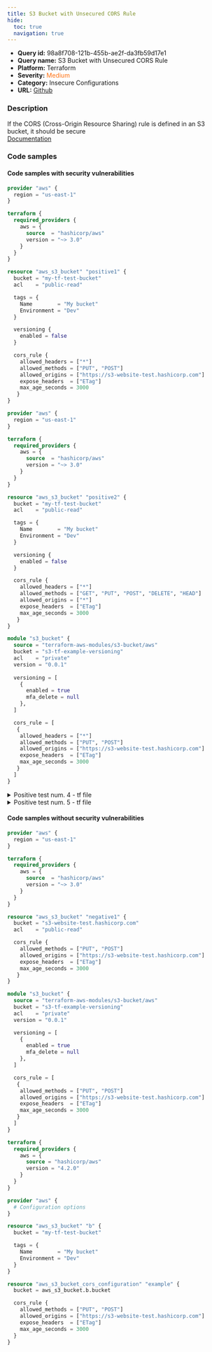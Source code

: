 ```yaml
---
title: S3 Bucket with Unsecured CORS Rule
hide:
  toc: true
  navigation: true
---
```


<style>
  .highlight .hll {
    background-color: #ff171742;
  }
  .md-content {
    max-width: 1100px;
    margin: 0 auto;
  }
</style>

-   **Query id:** 98a8f708-121b-455b-ae2f-da3fb59d17e1
-   **Query name:** S3 Bucket with Unsecured CORS Rule
-   **Platform:** Terraform
-   **Severity:** <span style="color:#ff7213">Medium</span>
-   **Category:** Insecure Configurations
-   **URL:** [Github](https://github.com/Checkmarx/kics/tree/master/assets/queries/terraform/aws/s3_bucket_with_unsecured_cors_rule)

### Description
If the CORS (Cross-Origin Resource Sharing) rule is defined in an S3 bucket, it should be secure<br>
[Documentation](https://registry.terraform.io/providers/hashicorp/aws/latest/docs/resources/s3_bucket#cors_rule)

### Code samples
#### Code samples with security vulnerabilities
```tf title="Positive test num. 1 - tf file" hl_lines="27"
provider "aws" {
  region = "us-east-1"
}

terraform {
  required_providers {
    aws = {
      source  = "hashicorp/aws"
      version = "~> 3.0"
    }
  }
}

resource "aws_s3_bucket" "positive1" {
  bucket = "my-tf-test-bucket"
  acl    = "public-read"

  tags = {
    Name        = "My bucket"
    Environment = "Dev"
  }

  versioning {
    enabled = false
  }

  cors_rule {
    allowed_headers = ["*"]
    allowed_methods = ["PUT", "POST"]
    allowed_origins = ["https://s3-website-test.hashicorp.com"]
    expose_headers  = ["ETag"]
    max_age_seconds = 3000
   }
}

```
```tf title="Positive test num. 2 - tf file" hl_lines="27"
provider "aws" {
  region = "us-east-1"
}

terraform {
  required_providers {
    aws = {
      source  = "hashicorp/aws"
      version = "~> 3.0"
    }
  }
}

resource "aws_s3_bucket" "positive2" {
  bucket = "my-tf-test-bucket"
  acl    = "public-read"

  tags = {
    Name        = "My bucket"
    Environment = "Dev"
  }

  versioning {
    enabled = false
  }

  cors_rule {
    allowed_headers = ["*"]
    allowed_methods = ["GET", "PUT", "POST", "DELETE", "HEAD"]
    allowed_origins = ["*"]
    expose_headers  = ["ETag"]
    max_age_seconds = 3000
   }
}

```
```tf title="Positive test num. 3 - tf file" hl_lines="16"
module "s3_bucket" {
  source = "terraform-aws-modules/s3-bucket/aws"
  bucket = "s3-tf-example-versioning"
  acl    = "private"
  version = "0.0.1"
  
  versioning = [
    {
      enabled = true
      mfa_delete = null
    },
  ]

  cors_rule = [
   {
    allowed_headers = ["*"]
    allowed_methods = ["PUT", "POST"]
    allowed_origins = ["https://s3-website-test.hashicorp.com"]
    expose_headers  = ["ETag"]
    max_age_seconds = 3000
   }
  ]
}

```
<details><summary>Positive test num. 4 - tf file</summary>

```tf hl_lines="16"
module "s3_bucket" {
  source = "terraform-aws-modules/s3-bucket/aws"
  bucket = "s3-tf-example-versioning"
  acl    = "private"
  version = "0.0.1"

  versioning = [
    {
      enabled = true
      mfa_delete = null
    },
  ]

  cors_rule = [
   {
    allowed_headers = ["*"]
    allowed_methods = ["GET", "PUT", "POST", "DELETE", "HEAD"]
    allowed_origins = ["*"]
    expose_headers  = ["ETag"]
    max_age_seconds = 3000
   }
  ]
}

```
</details>
<details><summary>Positive test num. 5 - tf file</summary>

```tf hl_lines="26"
terraform {
  required_providers {
    aws = {
      source = "hashicorp/aws"
      version = "4.2.0"
    }
  }
}

provider "aws" {
  # Configuration options
}

resource "aws_s3_bucket" "bbb" {
  bucket = "my-tf-test-bucket"

  tags = {
    Name        = "My bucket"
    Environment = "Dev"
  }
}

resource "aws_s3_bucket_cors_configuration" "example" {
  bucket = aws_s3_bucket.bbb.bucket

  cors_rule {
    allowed_headers = ["*"]
    allowed_methods = ["GET", "PUT", "POST", "DELETE", "HEAD"]
    allowed_origins = ["*"]
    expose_headers  = ["ETag"]
    max_age_seconds = 3000
  }
}

```
</details>


#### Code samples without security vulnerabilities
```tf title="Negative test num. 1 - tf file"
provider "aws" {
  region = "us-east-1"
}

terraform {
  required_providers {
    aws = {
      source  = "hashicorp/aws"
      version = "~> 3.0"
    }
  }
}

resource "aws_s3_bucket" "negative1" {
  bucket = "s3-website-test.hashicorp.com"
  acl    = "public-read"

  cors_rule {
    allowed_methods = ["PUT", "POST"]
    allowed_origins = ["https://s3-website-test.hashicorp.com"]
    expose_headers  = ["ETag"]
    max_age_seconds = 3000
   }
}

```
```tf title="Negative test num. 2 - tf file"
module "s3_bucket" {
  source = "terraform-aws-modules/s3-bucket/aws"
  bucket = "s3-tf-example-versioning"
  acl    = "private"
  version = "0.0.1"

  versioning = [
    {
      enabled = true
      mfa_delete = null
    },
  ]

  cors_rule = [
   {
    allowed_methods = ["PUT", "POST"]
    allowed_origins = ["https://s3-website-test.hashicorp.com"]
    expose_headers  = ["ETag"]
    max_age_seconds = 3000
   }
  ]
}

```
```tf title="Negative test num. 3 - tf file"
terraform {
  required_providers {
    aws = {
      source = "hashicorp/aws"
      version = "4.2.0"
    }
  }
}

provider "aws" {
  # Configuration options
}

resource "aws_s3_bucket" "b" {
  bucket = "my-tf-test-bucket"

  tags = {
    Name        = "My bucket"
    Environment = "Dev"
  }
}

resource "aws_s3_bucket_cors_configuration" "example" {
  bucket = aws_s3_bucket.b.bucket

  cors_rule {
    allowed_methods = ["PUT", "POST"]
    allowed_origins = ["https://s3-website-test.hashicorp.com"]
    expose_headers  = ["ETag"]
    max_age_seconds = 3000
  }
}

```
